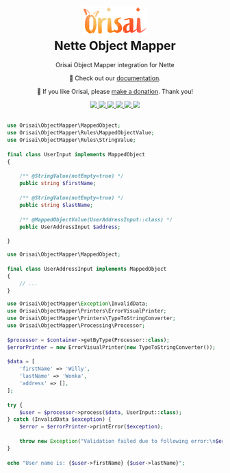 <h1 align="center">
	<img src="https://github.com/orisai/.github/blob/main/images/repo_title.png?raw=true" alt="Orisai"/>
	<br/>
	Nette Object Mapper
</h1>

<p align="center">
    Orisai Object Mapper integration for Nette
</p>

<p align="center">
	📄 Check out our <a href="docs/README.md">documentation</a>.
</p>

<p align="center">
	💸 If you like Orisai, please <a href="https://orisai.dev/sponsor">make a donation</a>. Thank you!
</p>

<p align="center">
	<a href="https://github.com/orisai/nette-object-mapper/actions?query=workflow%3ACI">
		<img src="https://github.com/orisai/nette-object-mapper/workflows/CI/badge.svg">
	</a>
	<a href="https://coveralls.io/r/orisai/nette-object-mapper">
		<img src="https://badgen.net/coveralls/c/github/orisai/nette-object-mapper/v1.x?cache=300">
	</a>
	<a href="https://dashboard.stryker-mutator.io/reports/github.com/orisai/nette-object-mapper/v1.x">
		<img src="https://badge.stryker-mutator.io/github.com/orisai/nette-object-mapper/v1.x">
	</a>
	<a href="https://packagist.org/packages/orisai/nette-object-mapper">
		<img src="https://badgen.net/packagist/dt/orisai/nette-object-mapper?cache=3600">
	</a>
	<a href="https://packagist.org/packages/orisai/nette-object-mapper">
		<img src="https://badgen.net/packagist/v/orisai/nette-object-mapper?cache=3600">
	</a>
	<a href="https://choosealicense.com/licenses/mpl-2.0/">
		<img src="https://badgen.net/badge/license/MPL-2.0/blue?cache=3600">
	</a>
<p>

##

```php
use Orisai\ObjectMapper\MappedObject;
use Orisai\ObjectMapper\Rules\MappedObjectValue;
use Orisai\ObjectMapper\Rules\StringValue;

final class UserInput implements MappedObject
{

	/** @StringValue(notEmpty=true) */
	public string $firstName;

	/** @StringValue(notEmpty=true) */
	public string $lastName;

	/** @MappedObjectValue(UserAddressInput::class) */
	public UserAddressInput $address;

}
```

```php
use Orisai\ObjectMapper\MappedObject;

final class UserAddressInput implements MappedObject
{
	// ...
}
```

```php
use Orisai\ObjectMapper\Exception\InvalidData;
use Orisai\ObjectMapper\Printers\ErrorVisualPrinter;
use Orisai\ObjectMapper\Printers\TypeToStringConverter;
use Orisai\ObjectMapper\Processing\Processor;

$processor = $container->getByType(Processor::class);
$errorPrinter = new ErrorVisualPrinter(new TypeToStringConverter());

$data = [
	'firstName' => 'Willy',
	'lastName' => 'Wonka',
	'address' => [],
];

try {
	$user = $processor->process($data, UserInput::class);
} catch (InvalidData $exception) {
	$error = $errorPrinter->printError($exception);

	throw new Exception("Validation failed due to following error:\n$error");
}

echo "User name is: {$user->firstName} {$user->lastName}";
```
